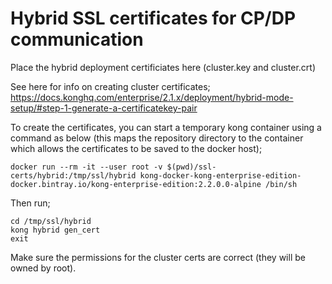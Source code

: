 # Hybrid SSL certificates for CP/DP communication

Place the hybrid deployment certificiates here (cluster.key and cluster.crt)

See here for info on creating cluster certificates; https://docs.konghq.com/enterprise/2.1.x/deployment/hybrid-mode-setup/#step-1-generate-a-certificatekey-pair

To create the certificates, you can start a temporary kong container using a command as below (this maps the repository directory to the container which allows the certificates to be saved to the docker host);

```
docker run --rm -it --user root -v $(pwd)/ssl-certs/hybrid:/tmp/ssl/hybrid kong-docker-kong-enterprise-edition-docker.bintray.io/kong-enterprise-edition:2.2.0.0-alpine /bin/sh
```

Then run;

```
cd /tmp/ssl/hybrid
kong hybrid gen_cert
exit
```

Make sure the permissions for the cluster certs are correct (they will be owned by root).
